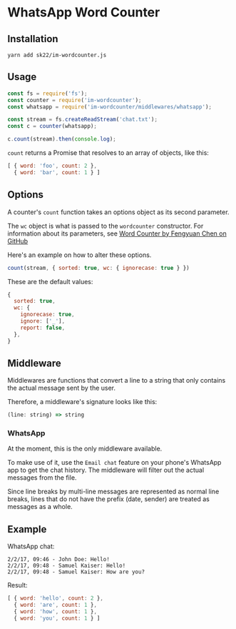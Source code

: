 # WhatsApp Word Counter

## Installation

```
yarn add sk22/im-wordcounter.js
```

## Usage

```javascript
const fs = require('fs');
const counter = require('im-wordcounter');
const whatsapp = require('im-wordcounter/middlewares/whatsapp');

const stream = fs.createReadStream('chat.txt');
const c = counter(whatsapp);

c.count(stream).then(console.log);
```

`count` returns a Promise that resolves to an array of objects, like this:

```javascript
[ { word: 'foo', count: 2 },
  { word: 'bar', count: 1 } ]
```

## Options

A counter's `count` function takes an options object as its second parameter.

The `wc` object is what is passed to the `wordcounter` constructor.
For information about its parameters, see [Word Counter by Fengyuan Chen on GitHub](https://github.com/fengyuanchen/wordcounter)

Here's an example on how to alter these options.

```javascript
count(stream, { sorted: true, wc: { ignorecase: true } })
```

These are the default values:

```javascript
{
  sorted: true,
  wc: {
    ignorecase: true,
    ignore: ['_'],
    report: false,
  },
}
```

## Middleware

Middlewares are functions that convert a line to a string that only contains
the actual message sent by the user.

Therefore, a middleware's signature looks like this:

```javascript
(line: string) => string
```

### WhatsApp

At the moment, this is the only middleware available.

To make use of it, use the `Email chat` feature on your phone's WhatsApp
app to get the chat history. The middleware will filter out the actual messages
from the file.

Since line breaks by multi-line messages are represented as normal line breaks,
lines that do not have the prefix (date, sender) are treated as messages as a
whole.

## Example

WhatsApp chat:

```
2/2/17, 09:46 - John Doe: Hello!
2/2/17, 09:48 - Samuel Kaiser: Hello!
2/2/17, 09:48 - Samuel Kaiser: How are you?
```

Result:

```javascript
[ { word: 'hello', count: 2 },
  { word: 'are', count: 1 },
  { word: 'how', count: 1 },
  { word: 'you', count: 1 } ]
```

